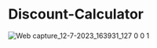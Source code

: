 # Discount-Calculator
![Web capture_12-7-2023_163931_127 0 0 1](https://github.com/AmreshKumar18/Discount-Calculator/assets/96064040/1edf6a5c-6869-40dc-b9f6-8c46f07bd873)
